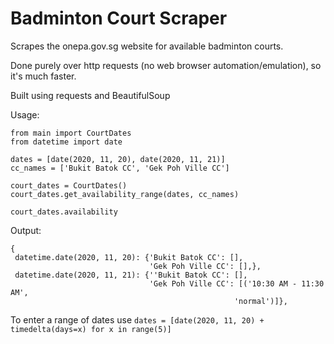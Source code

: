 # Badminton Court Scraper

Scrapes the onepa.gov.sg website for available badminton courts.

Done purely over http requests (no web browser automation/emulation), so it's much faster.

Built using requests and BeautifulSoup

Usage:
```
from main import CourtDates
from datetime import date

dates = [date(2020, 11, 20), date(2020, 11, 21)]
cc_names = ['Bukit Batok CC', 'Gek Poh Ville CC']

court_dates = CourtDates()
court_dates.get_availability_range(dates, cc_names)

court_dates.availability
```

Output:

```
{
 datetime.date(2020, 11, 20): {'Bukit Batok CC': [],
                               'Gek Poh Ville CC': [],},
 datetime.date(2020, 11, 21): {''Bukit Batok CC': [],
                               'Gek Poh Ville CC': [('10:30 AM - 11:30 AM',
                                                  'normal')]},
```

To enter a range of dates use `dates = [date(2020, 11, 20) + timedelta(days=x) for x in range(5)]`